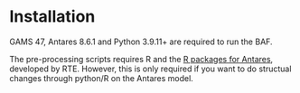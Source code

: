 # Installation

GAMS 47, Antares 8.6.1 and Python 3.9.11+ are required to run the BAF.

The pre-processing scripts requires R and the [R packages for Antares](https://github.com/rte-antares-rpackage), developed by RTE. However, this is only required if you want to do structual changes through python/R on the Antares model.
